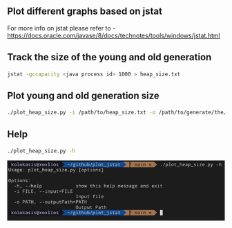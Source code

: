 ## Plot different graphs based on jstat

For more info on jstat please refer to - https://docs.oracle.com/javase/8/docs/technotes/tools/windows/jstat.html

## Track the size of the young and old generation

```bash
jstat -gccapacity <java process id> 1000 > heap_size.txt
```

## Plot young and old generation size

```bash
./plot_heap_size.py -i /path/to/heap_size.txt -o /path/to/generate/the/plots
```

## Help
```bash
./plot_heap_size.py -h
```
![Help message](images/help.png)
